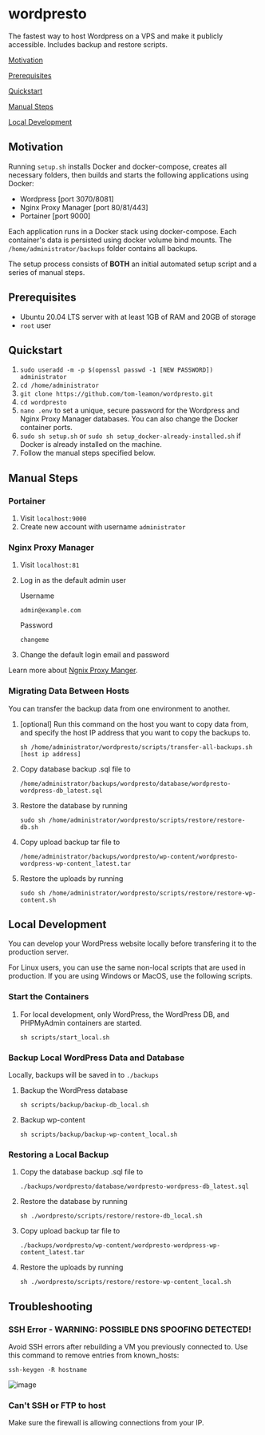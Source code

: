 # wordpresto

The fastest way to host Wordpress on a VPS and make it publicly accessible. Includes backup and restore scripts.

[Motivation](#motivation)

[Prerequisites](#prerequisites)

[Quickstart](#quickstart)

[Manual Steps](#manual-steps)

[Local Development](#local-development)

## Motivation

Running `setup.sh` installs Docker and docker-compose, creates all necessary folders, then builds and starts the following applications using Docker:
- Wordpress [port 3070/8081]
- Nginx Proxy Manager [port 80/81/443]
- Portainer [port 9000]

Each application runs in a Docker stack using docker-compose. Each container's data is persisted using docker volume bind mounts. The `/home/administrator/backups` folder contains all backups.

The setup process consists of <b>BOTH</b> an initial automated setup script and a series of manual steps.

## Prerequisites

- Ubuntu 20.04 LTS server with at least 1GB of RAM and 20GB of storage
- `root` user

## Quickstart

1. `sudo useradd -m -p $(openssl passwd -1 [NEW PASSWORD]) administrator`
2. `cd /home/administrator`
3. `git clone https://github.com/tom-leamon/wordpresto.git`
4. `cd wordpresto`
5. `nano .env` to set a unique, secure password for the Wordpress and Nginx Proxy Manager databases. You can also change the Docker container ports.
6. `sudo sh setup.sh` or `sudo sh setup_docker-already-installed.sh` if Docker is already installed on the machine.
7. Follow the manual steps specified below.

## Manual Steps

### Portainer

 1. Visit ``localhost:9000``
 2. Create new account with username ``administrator``

### Nginx Proxy Manager

1. Visit ``localhost:81``

2. Log in as the default admin user

   Username

   ```
   admin@example.com
   ```

   Password
   ```
   changeme
   ```

2. Change the default login email and password

Learn more about [Ngnix Proxy Manger](https://github.com/NginxProxyManager/nginx-proxy-manager).

### Migrating Data Between Hosts

You can transfer the backup data from one environment to another. 

 1. [optional] Run this command on the host you want to copy data from, and specify the host IP address that you want to copy the backups to.

      ``sh /home/administrator/wordpresto/scripts/transfer-all-backups.sh [host ip address]``

 2. Copy database backup .sql file to 
 
     ``/home/administrator/backups/wordpresto/database/wordpresto-wordpress-db_latest.sql``
     
 3. Restore the database by running

      ``sudo sh /home/administrator/wordpresto/scripts/restore/restore-db.sh``

 4. Copy upload backup tar file to
 
       ``/home/administrator/backups/wordpresto/wp-content/wordpresto-wordpress-wp-content_latest.tar``
       
 5. Restore the uploads by running

       ``sudo sh /home/administrator/wordpresto/scripts/restore/restore-wp-content.sh``


## Local Development

You can develop your WordPress website locally before transfering it to the production server. 

For Linux users, you can use the same non-local scripts that are used in production. If you are using Windows or MacOS, use the following scripts.

### Start the Containers

 1. For local development, only WordPress, the WordPress DB, and PHPMyAdmin containers are started.

      `sh scripts/start_local.sh`

### Backup Local WordPress Data and Database

Locally, backups will be saved in to `./backups`

 1. Backup the WordPress database
 
      `sh scripts/backup/backup-db_local.sh`

 2. Backup wp-content
 
      `sh scripts/backup/backup-wp-content_local.sh`


### Restoring a Local Backup

1. Copy the database backup .sql file to 
 
     ``./backups/wordpresto/database/wordpresto-wordpress-db_latest.sql``
     
 3. Restore the database by running

      ``sh ./wordpresto/scripts/restore/restore-db_local.sh``

 5. Copy upload backup tar file to
 
       ``./backups/wordpresto/wp-content/wordpresto-wordpress-wp-content_latest.tar``
       
 6. Restore the uploads by running

       ``sh ./wordpresto/scripts/restore/restore-wp-content_local.sh``


## Troubleshooting 

### SSH Error - WARNING: POSSIBLE DNS SPOOFING DETECTED!

Avoid SSH errors after rebuilding a VM you previously connected to. Use this command to remove entries from known_hosts:

``ssh-keygen -R hostname``

![image](https://user-images.githubusercontent.com/18317587/126028568-c112f7e5-8179-43a6-9a93-0fa1e2ca4c64.png)

### Can't SSH or FTP to host

Make sure the firewall is allowing connections from your IP.
